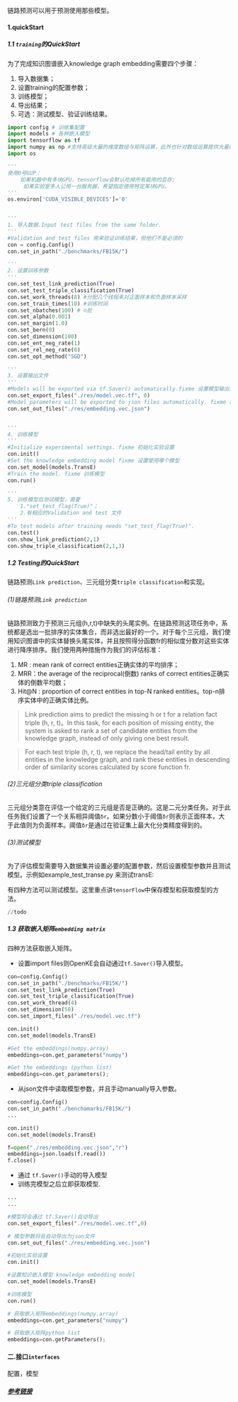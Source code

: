 链路预测可以用于预测使用那些模型。

#### 1.quickStart

##### 1.1 `training`的QuickStart
为了完成知识图谱嵌入knowledge graph embedding需要四个步骤：
1. 导入数据集；
2. 设置training的配置参数；
3. 训练模型；
4. 导出结果；
5. 可选：测试模型、验证训练结果。

```python
import config # 训练集配置
import models # 各种嵌入模型
import tensorflow as tf
import numpy as np #支持高级大量的维度数组与矩阵运算，此外也针对数组运算提供大量的数学函数库，是大量机器学习框架的基础库。
import os

'''
使用0号GUP：
    如果机器中有多块GPU，tensorflow会默认吃掉所有能用的显存;
     如果实验室多人公用一台服务器，希望指定使用特定某块GPU。
'''
os.environ['CUDA_VISIBLE_DEVICES']='0'


'''
1. 导入数据.Input test files from the same folder.
'''
#Validation and test files 用来验证训练结果，但他们不是必须的
con = config.Config()
con.set_in_path("./benchmarks/FB15K/")

'''
2. 设置训练参数
'''
con.set_test_link_prediction(True)
con.set_test_triple_classification(True)
con.set_work_threads(8) #分配几个线程来对正面样本和负面样本采样
con.set_train_times(10) #训练时间
con.set_nbatches(100) # n批
con.set_alpha(0.001)
con.set_margin(1.0)
con.set_bern(0)
con.set_dimension(100)
con.set_ent_neg_rate(1)
con.set_rel_neg_rate(0)
con.set_opt_method("SGD")

'''
3. 设置输出文件
'''
#Models will be exported via tf.Saver() automatically.fixme 设置模型输出文件
con.set_export_files("./res/model.vec.tf", 0)
#Model parameters will be exported to json files automatically. fixme 模型配置参数输出文件
con.set_out_files("./res/embedding.vec.json")


'''
4. 训练模型
'''
#Initialize experimental settings. fixme 初始化实验设置
con.init()
#Set the knowledge embedding model fixme 设置使用哪个模型
con.set_model(models.TransE)
#Train the model. fixme 训练模型
con.run()

'''
5. 训练模型后测试模型，需要
    1."set_test_flag(True)"；
    2.有相应的Validation and test 文件
'''
#To test models after training needs "set_test_flag(True)".
con.test()
con.show_link_prediction(2,1)
con.show_triple_classification(2,1,3)
```


##### 1.2 Testing的QuickStart
链路预测`Link prediction`、三元组分类`triple classification`和实现。

###### (1)链路预测`Link prediction`
链路预测致力于预测三元组(h,r,t)中缺失的头尾实例。在链路预测这项任务中，系统都是选出一批排序的实体集合，而非选出最好的一个。对于每个三元组，我们使用知识图谱中的实体替换头尾实体，并且按照得分函数fr的相似度分数对这些实体进行降序排序。我们使用两种措施作为我们的评估标准：

1. MR : mean rank of correct entities正确实体的平均排序；
2. MRR：the average of the reciprocal(倒数) ranks of correct entities正确实体的倒数平均数；
3. Hit@N : proportion of correct entities in top-N ranked entities。top-n排序实体中的正确实体比例。


>Link prediction aims to predict the missing h or t for a relation fact triple (h, r, t)。In this task, for each position of missing entity, the system is asked to rank a set of candidate entities from the knowledge graph, instead of only giving one best result.

>For each test triple (h, r, t), we replace the head/tail entity by all entities in the knowledge graph, and rank these entities in descending order of similarity scores calculated by score function fr.

###### (2)三元组分类triple classification
三元组分类意在评估一个给定的三元组是否是正确的。这是二元分类任务。对于此任务我们设置了一个关系相异阈值`δr`。如果分数小于阈值`δr`则表示正面样本，大于此值则为负面样本。阈值`δr`是通过在验证集上最大化分类精度得到的。

###### (3)测试模型

为了评估模型需要导入数据集并设置必要的配置参数，然后设置模型参数并且测试模型。示例如example_test_transe.py 来测试transE:

有四种方法可以测试模型。这里重点讲`tensorFlow`中保存模型和获取模型的方法。
```python
//todo
```

##### 1.3 获取嵌入矩阵`embedding matrix`

四种方法获取嵌入矩阵。

- 设置import files则OpenKE会自动通过`tf.Saver()`导入模型。
```python
con=config.Config()
con.set_in_path("./benchmarks/FB15K/")
con.set_test_link_prediction(True)
con.set_test_triple_classification(True)
con.set_work_thread(4)
con.set_dimension(50)
con.set_import_files("./res/model.vec.tf")

con.init()
con.set_model(models.TransE)

#Get the embeddings(numpy.array)
embeddings=con.get_parameters("numpy")

#Get the embeddings (python list)
embeddings=con.get_parameters();
```
- 从json文件中读取模型参数，并且手动manually导入参数。
```python
con=config.Config()
con.set_in_path("./benchamarks/FB15K/")
...

con.init()
con.set_model(models.TransE)

f=open("./res/embedding.vec.json","r")
embeddings=json.loads(f.read())
f.close()
```
- 通过 `tf.Saver()`手动的导入模型
- 训练完模型之后立即获取模型.
```python
...
...

#模型将会通过 tf.Saver()自动导出
con.set_export_files("./res/model.vec.tf",0)

# 模型参数将会自动导出为json文件
con.set_out_files("./res/embedding.vec.json")

#初始化实验设置
con.init()

#设置知识嵌入模型 knowledge embedding model
con.set_model(models.TransE)

#训练模型
con.run()

# 获取嵌入矩阵embeddings(numpy.array)
embeddings=con.get_parameters("numpy")

# 获取嵌入矩阵python list
embeddings=con.getParameters();
```


#### 二.接口`interfaces`

配置，模型
##### [参考链接](https://github.com/dugenkui03/OpenKE#interfaces)
